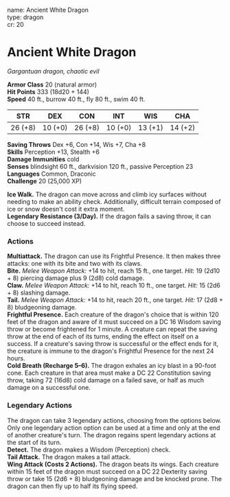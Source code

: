 name: Ancient White Dragon    
type: dragon    
cr: 20

# Ancient White Dragon 
_Gargantuan dragon, chaotic evil_

**Armor Class** 20 (natural armor)    
**Hit Points** 333 (18d20 + 144)    
**Speed** 40 ft., burrow 40 ft., fly 80 ft., swim 40 ft.

| STR     | DEX     | CON     | INT     | WIS     | CHA     |
|---------|---------|---------|---------|---------|---------|
| 26 (+8) | 10 (+0) | 26 (+8) | 10 (+0) | 13 (+1) | 14 (+2) |

**Saving Throws** Dex +6, Con +14, Wis +7, Cha +8    
**Skills** Perception +13, Stealth +6    
**Damage Immunities** cold    
**Senses** blindsight 60 ft., darkvision 120 ft., passive Perception 23    
**Languages** Common, Draconic    
**Challenge** 20 (25,000 XP)

**Ice Walk.** The dragon can move across and climb icy surfaces without needing to make an ability check. Additionally, difficult terrain composed of ice or snow doesn't cost it extra moment.    
**Legendary Resistance (3/Day).** If the dragon fails a saving throw, it can choose to succeed instead.

### Actions 
**Multiattack.** The dragon can use its Frightful Presence. It then makes three attacks: one with its bite and two with its claws.    
**Bite.** _Melee Weapon Attack:_ +14 to hit, reach 15 ft., one target. _Hit:_ 19 (2d10 + 8) piercing damage plus 9 (2d8) cold damage.    
**Claw.** _Melee Weapon Attack:_ +14 to hit, reach 10 ft., one target. _Hit:_ 15 (2d6 + 8) slashing damage.    
**Tail.** _Melee Weapon Attack:_ +14 to hit, reach 20 ft., one target. _Hit:_ 17 (2d8 + 8) bludgeoning damage.    
**Frightful Presence.** Each creature of the dragon's choice that is within 120 feet of the dragon and aware of it must succeed on a DC 16 Wisdom saving throw or become frightened for 1 minute. A creature can repeat the saving throw at the end of each of its turns, ending the effect on itself on a success. If a creature's saving throw is successful or the effect ends for it, the creature is immune to the dragon's Frightful Presence for the next 24 hours.    
**Cold Breath (Recharge 5–6).** The dragon exhales an icy blast in a 90-foot cone. Each creature in that area must make a DC 22 Constitution saving throw, taking 72 (16d8) cold damage on a failed save, or half as much damage on a successful one.

### Legendary Actions 
The dragon can take 3 legendary actions, choosing from the options below. Only one legendary action option can be used at a time and only at the end of another creature's turn. The dragon regains spent legendary actions at the start of its turn.    
**Detect.** The dragon makes a Wisdom (Perception) check.    
**Tail Attack.** The dragon makes a tail attack.    
**Wing Attack (Costs 2 Actions).** The dragon beats its wings. Each creature within 15 feet of the dragon must succeed on a DC 22 Dexterity saving throw or take 15 (2d6 + 8) bludgeoning damage and be knocked prone. The dragon can then fly up to half its flying speed.    
